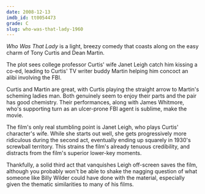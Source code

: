 ```yaml
---
date: 2008-12-13
imdb_id: tt0054473
grade: C
slug: who-was-that-lady-1960
---
```


_Who Was That Lady_ is a light, breezy comedy that coasts along on the easy charm of Tony Curtis and Dean Martin.

The plot sees college professor Curtis' wife Janet Leigh catch him kissing a co-ed, leading to Curtis' TV writer buddy Martin helping him concoct an alibi involving the FBI.

Curtis and Martin are great, with Curtis playing the straight arrow to Martin's scheming ladies man. Both genuinely seem to enjoy their parts and the pair has good chemistry. Their performances, along with James Whitmore, who's supporting turn as an ulcer-prone FBI agent is sublime, make the movie.

The film's only real stumbling point is Janet Leigh, who plays Curtis' character's wife. While she starts out well, she gets progressively more ridiculous during the second act, eventually ending up squarely in 1930's screwball territory. This strains the film's already tenuous credibility, and distracts from the film's superior lower-key moments.

Thankfully, a solid third act that vanquishes Leigh off-screen saves the film, although you probably won't be able to shake the nagging question of what someone like Billy Wilder could have done with the material, especially given the thematic similarities to many of his films.
